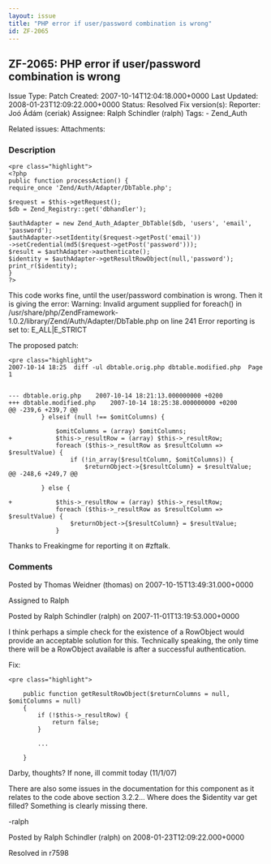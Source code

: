 ```yaml
---
layout: issue
title: "PHP error if user/password combination is wrong"
id: ZF-2065
---
```


ZF-2065: PHP error if user/password combination is wrong
--------------------------------------------------------

 Issue Type: Patch Created: 2007-10-14T12:04:18.000+0000 Last Updated: 2008-01-23T12:09:22.000+0000 Status: Resolved Fix version(s): 
 Reporter:  Joó Ádám (ceriak)  Assignee:  Ralph Schindler (ralph)  Tags: - Zend\_Auth
 
 Related issues: 
 Attachments: 
### Description

 
    <pre class="highlight">
    <?php
    public function processAction() {
    require_once 'Zend/Auth/Adapter/DbTable.php';
    
    $request = $this->getRequest();
    $db = Zend_Registry::get('dbhandler');
    
    $authAdapter = new Zend_Auth_Adapter_DbTable($db, 'users', 'email', 'password');
    $authAdapter->setIdentity($request->getPost('email'))
    ->setCredential(md5($request->getPost('password')));
    $result = $authAdapter->authenticate();
    $identity = $authAdapter->getResultRowObject(null,'password');
    print_r($identity);
    }
    ?>


This code works fine, until the user/password combination is wrong. Then it is giving the error: Warning: Invalid argument supplied for foreach() in /usr/share/php/ZendFramework-1.0.2/library/Zend/Auth/Adapter/DbTable.php on line 241 Error reporting is set to: E\_ALL|E\_STRICT

The proposed patch:

 
    <pre class="highlight">
    2007-10-14 18:25  diff -ul dbtable.orig.php dbtable.modified.php  Page 1
    
    
    --- dbtable.orig.php    2007-10-14 18:21:13.000000000 +0200
    +++ dbtable.modified.php    2007-10-14 18:25:38.000000000 +0200
    @@ -239,6 +239,7 @@
             } elseif (null !== $omitColumns) {
     
                 $omitColumns = (array) $omitColumns;
    +            $this->_resultRow = (array) $this->_resultRow;
                 foreach ($this->_resultRow as $resultColumn => $resultValue) {
                     if (!in_array($resultColumn, $omitColumns)) {
                         $returnObject->{$resultColumn} = $resultValue;
    @@ -248,6 +249,7 @@
     
             } else {
     
    +            $this->_resultRow = (array) $this->_resultRow;
                 foreach ($this->_resultRow as $resultColumn => $resultValue) {
                     $returnObject->{$resultColumn} = $resultValue;
                 }


Thanks to Freakingme for reporting it on #zftalk.

 

 

### Comments

Posted by Thomas Weidner (thomas) on 2007-10-15T13:49:31.000+0000

Assigned to Ralph

 

 

Posted by Ralph Schindler (ralph) on 2007-11-01T13:19:53.000+0000

I think perhaps a simple check for the existence of a RowObject would provide an acceptable solution for this. Technically speaking, the only time there will be a RowObject available is after a successful authentication.

Fix:

 
    <pre class="highlight">
    
        public function getResultRowObject($returnColumns = null, $omitColumns = null)
        {
            if (!$this->_resultRow) {
                return false;
            }
    
            ...
    
        }
    


Darby, thoughts? If none, ill commit today (11/1/07)

There are also some issues in the documentation for this component as it relates to the code above section 3.2.2... Where does the $identity var get filled? Something is clearly missing there.

-ralph

 

 

Posted by Ralph Schindler (ralph) on 2008-01-23T12:09:22.000+0000

Resolved in r7598

 

 